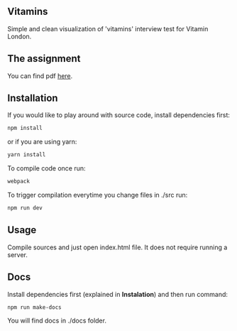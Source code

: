 ## Vitamins

Simple and clean visualization of 'vitamins' interview test for Vitamin London. 

## The assignment

You can find pdf [here](https://github.com/smith-chris/vitamins/blob/master/vitamin-puzzle.pdf).

## Installation

If you would like to play around with source code, install dependencies first:

```sh
npm install
```

or if you are using yarn:

```sh
yarn install
```

To compile code once run:

```sh
webpack
```

To trigger compilation everytime you change files in ./src run:

```sh
npm run dev
```

## Usage

Compile sources and just open index.html file. It does not require running a server.

## Docs

Install dependencies first (explained in **Instalation**) and then run command:

```sh
npm run make-docs
```

You will find docs in ./docs folder.
